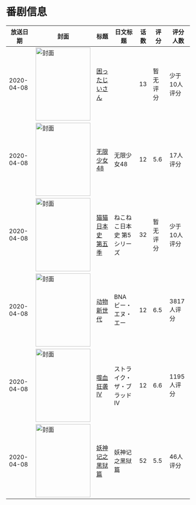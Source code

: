 # 番剧信息

|放送日期|封面|标题|日文标题|话数|评分|评分人数|
|---|---|---|---|---|---|---|
|2020-04-08|<img src="https://lain.bgm.tv/pic/cover/c/92/c3/295683_t7zhY.jpg" alt="封面" style="width:150px;height:200px;object-fit:cover;">|[困ったじいさん](https://bangumi.tv/subject/295683)||13|暂无评分|少于10人评分|
|2020-04-08|<img src="https://lain.bgm.tv/pic/cover/c/68/f8/286347_kWNyE.jpg" alt="封面" style="width:150px;height:200px;object-fit:cover;">|[无限少女48](https://bangumi.tv/subject/286347)|无限少女48|12|5.6|17人评分|
|2020-04-08|<img src="https://lain.bgm.tv/pic/cover/c/21/ea/303891_YEqX3.jpg" alt="封面" style="width:150px;height:200px;object-fit:cover;">|[猫猫日本史 第五季](https://bangumi.tv/subject/303891)|ねこねこ日本史 第5シリーズ|32|暂无评分|少于10人评分|
|2020-04-08|<img src="https://lain.bgm.tv/pic/cover/c/24/5a/285905_3tF33.jpg" alt="封面" style="width:150px;height:200px;object-fit:cover;">|[动物新世代](https://bangumi.tv/subject/285905)|BNA ビー・エヌ・エー|12|6.5|3817人评分|
|2020-04-08|<img src="https://lain.bgm.tv/pic/cover/c/2a/0e/292073_fJH89.jpg" alt="封面" style="width:150px;height:200px;object-fit:cover;">|[噬血狂袭 IV](https://bangumi.tv/subject/292073)|ストライク・ザ・ブラッド IV|12|6.6|1195人评分|
|2020-04-08|<img src="https://lain.bgm.tv/pic/cover/c/36/bf/277163_FWjx1.jpg" alt="封面" style="width:150px;height:200px;object-fit:cover;">|[妖神记之黑狱篇](https://bangumi.tv/subject/277163)|妖神记之黑狱篇|52|5.5|46人评分|
